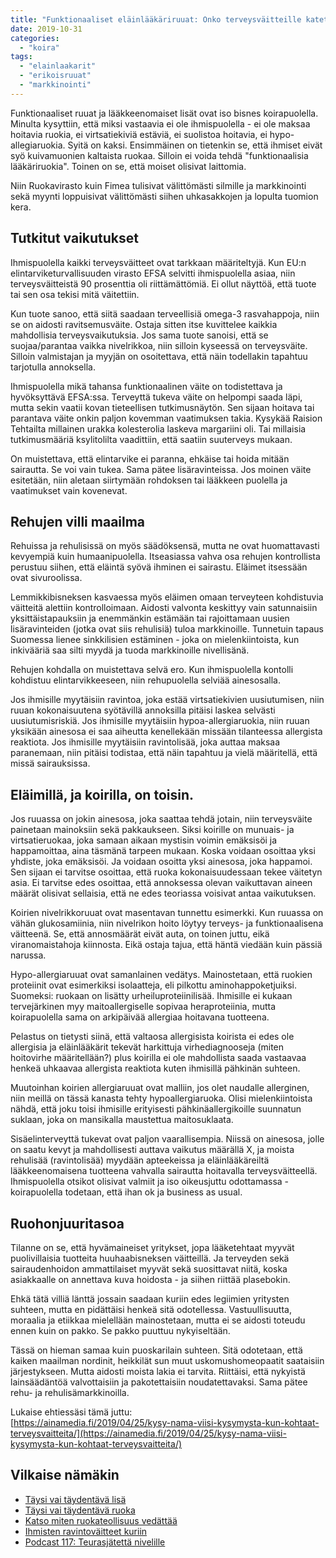 ```yaml
---
title: "Funktionaaliset eläinlääkäriruuat: Onko terveysväitteille katetta?"
date: 2019-10-31
categories: 
  - "koira"
tags: 
  - "elainlaakarit"
  - "erikoisruuat"
  - "markkinointi"
---
```


Funktionaaliset ruuat ja lääkkeenomaiset lisät ovat iso bisnes koirapuolella. Minulta kysyttiin, että miksi vastaavia ei ole ihmispuolella - ei ole maksaa hoitavia ruokia, ei virtsatiekiviä estäviä, ei suolistoa hoitavia, ei hypo-allegiaruokia. Syitä on kaksi. Ensimmäinen on tietenkin se, että ihmiset eivät syö kuivamuonien kaltaista ruokaa. Silloin ei voida tehdä "funktionaalisia lääkäriruokia". Toinen on se, että moiset olisivat laittomia.

<!--more-->

Niin Ruokavirasto kuin Fimea tulisivat välittömästi silmille ja markkinointi sekä myynti loppuisivat välittömästi siihen uhkasakkojen ja lopulta tuomion kera.

## Tutkitut vaikutukset

Ihmispuolella kaikki terveysväitteet ovat tarkkaan määriteltyjä. Kun EU:n elintarviketurvallisuuden virasto EFSA selvitti ihmispuolella asiaa, niin terveysväitteistä 90 prosenttia oli riittämättömiä. Ei ollut näyttöä, että tuote tai sen osa tekisi mitä väitettiin.

Kun tuote sanoo, että siitä saadaan terveellisiä omega-3 rasvahappoja, niin se on aidosti ravitsemusväite. Ostaja sitten itse kuvittelee kaikkia mahdollisia terveysvaikutuksia. Jos sama tuote sanoisi, että se suojaa/parantaa vaikka nivelrikkoa, niin silloin kyseessä on terveysväite. Silloin valmistajan ja myyjän on osoitettava, että näin todellakin tapahtuu tarjotulla annoksella.

Ihmispuolella mikä tahansa funktionaalinen väite on todistettava ja hyvöksyttävä EFSA:ssa. Terveyttä tukeva väite on helpompi saada läpi, mutta sekin vaatii kovan tieteellisen tutkimusnäytön. Sen sijaan hoitava tai parantava väite onkin paljon kovemman vaatimuksen takia. Kysykää Raision Tehtailta millainen urakka kolesterolia laskeva margariini oli. Tai millaisia tutkimusmääriä ksylitolilta vaadittiin, että saatiin suuterveys mukaan.

On muistettava, että elintarvike ei paranna, ehkäise tai hoida mitään sairautta. Se voi vain tukea. Sama pätee lisäravinteissa. Jos moinen väite esitetään, niin aletaan siirtymään rohdoksen tai lääkkeen puolella ja vaatimukset vain kovenevat.

## Rehujen villi maailma

Rehuissa ja rehulisissä on myös säädöksensä, mutta ne ovat huomattavasti kevyempiä kuin humaanipuolella. Itseasiassa vahva osa rehujen kontrollista perustuu siihen, että eläintä syövä ihminen ei sairastu. Eläimet itsessään ovat sivuroolissa.

Lemmikkibisneksen kasvaessa myös eläimen omaan terveyteen kohdistuvia väitteitä alettiin kontrolloimaan. Aidosti valvonta keskittyy vain satunnaisiin yksittäistapauksiin ja enemmänkin estämään tai rajoittamaan uusien lisäravinteiden (jotka ovat siis rehulisiä) tuloa markkinoille. Tunnetuin tapaus Suomessa lienee sinkkilisien estäminen - joka on mielenkiintoista, kun inkivääriä saa silti myydä ja tuoda markkinoille nivellisänä.

Rehujen kohdalla on muistettava selvä ero. Kun ihmispuolella kontolli kohdistuu elintarvikkeeseen, niin rehupuolella selviää ainesosalla.

Jos ihmisille myytäisiin ravintoa, joka estää virtsatiekivien uusiutumisen, niin ruuan kokonaisuutena syötävillä annoksilla pitäisi laskea selvästi uusiutumisriskiä. Jos ihmisille myytäisiin hypoa-allergiaruokia, niin ruuan yksikään ainesosa ei saa aiheutta kenellekään missään tilanteessa allergista reaktiota. Jos ihmisille myytäisiin ravintolisää, joka auttaa maksaa paranemaan, niin pitäisi todistaa, että näin tapahtuu ja vielä määritellä, että missä sairauksissa.

## Eläimillä, ja koirilla, on toisin.

Jos ruuassa on jokin ainesosa, joka saattaa tehdä jotain, niin terveysväite painetaan mainoksiin sekä pakkaukseen. Siksi koirille on munuais- ja virtsatieruokaa, joka samaan aikaan mystisin voimin emäksisöi ja happamoittaa, aina täsmänä tarpeen mukaan. Koska voidaan osoittaa yksi yhdiste, joka emäksisöi. Ja voidaan osoitta yksi ainesosa, joka happamoi. Sen sijaan ei tarvitse osoittaa, että ruoka kokonaisuudessaan tekee väitetyn asia. Ei tarvitse edes osoittaa, että annoksessa olevan vaikuttavan aineen määrät olisivat sellaisia, että ne edes teoriassa voisivat antaa vaikutuksen.

Koirien nivelrikkoruuat ovat masentavan tunnettu esimerkki. Kun ruuassa on vähän glukosamiinia, niin nivelrikon hoito löytyy terveys- ja funktionaalisena väitteenä. Se, että annosmäärät eivät auta, on toinen juttu, eikä viranomaistahoja kiinnosta. Eikä ostaja tajua, että häntä viedään kuin pässiä narussa.

Hypo-allergiaruuat ovat samanlainen vedätys. Mainostetaan, että ruokien proteiinit ovat esimerkiksi isolaatteja, eli pilkottu aminohappoketjuiksi. Suomeksi: ruokaan on lisätty urheiluproteiinilisää. Ihmisille ei kukaan tervejärkinen myy maitoallergiselle sopivaa heraproteiinia, mutta koirapuolella sama on arkipäivää allergiaa hoitavana tuotteena.

Pelastus on tietysti siinä, että valtaosa allergisista koirista ei edes ole allergisia ja eläinlääkärit tekevät harkittuja virhediagnooseja (miten hoitovirhe määritellään?) plus koirilla ei ole mahdollista saada vastaavaa henkeä uhkaavaa allergista reaktiota kuten ihmisillä pähkinän suhteen.

Muutoinhan koirien allergiaruuat ovat malliin, jos olet naudalle allerginen, niin meillä on tässä kanasta tehty hypoallergiaruoka. Olisi mielenkiintoista nähdä, että joku toisi ihmisille erityisesti pähkinäallergikoille suunnatun suklaan, joka on mansikalla maustettua maitosuklaata.

Sisäelinterveyttä tukevat ovat paljon vaarallisempia. Niissä on ainesosa, jolle on saatu kevyt ja mahdollisesti auttava vaikutus määrällä X, ja moista rehulisää (ravintolisää) myydään apteekeissa ja eläinlääkäreiltä lääkkeenomaisena tuotteena vahvalla sairautta hoitavalla terveysväitteellä. Ihmispuolella otsikot olisivat valmiit ja iso oikeusjuttu odottamassa - koirapuolella todetaan, että ihan ok ja business as usual.

## Ruohonjuuritasoa

Tilanne on se, että hyvämaineiset yritykset, jopa lääketehtaat myyvät puolivillaisia tuotteita huuhaabisneksen väitteillä. Ja terveyden sekä sairaudenhoidon ammattilaiset myyvät sekä suosittavat niitä, koska asiakkaalle on annettava kuva hoidosta - ja siihen riittää plasebokin.

Ehkä tätä villiä länttä jossain saadaan kuriin edes legiimien yritysten suhteen, mutta en pidättäisi henkeä sitä odotellessa. Vastuullisuutta, moraalia ja etiikkaa mielellään mainostetaan, mutta ei se aidosti toteudu ennen kuin on pakko. Se pakko puuttuu nykyiseltään.

Tässä on hieman samaa kuin puoskarilain suhteen. Sitä odotetaan, että kaiken maailman nordinit, heikkilät sun muut uskomushomeopaatit saataisiin järjestykseen. Mutta aidosti moista lakia ei tarvita. Riittäisi, että nykyistä lainsäädäntöä valvottaisiin ja pakotettaisiin noudatettavaksi. Sama pätee rehu- ja rehulisämarkkinoilla.

Lukaise ehtiessäsi tämä juttu:  
[https://ainamedia.fi/2019/04/25/kysy-nama-viisi-kysymysta-kun-kohtaat-terveysvaitteita/](https://ainamedia.fi/2019/04/25/kysy-nama-viisi-kysymysta-kun-kohtaat-terveysvaitteita/)

## Vilkaise nämäkin

- [Täysi vai täydentävä lisä](https://www.katiska.eu/ruokinta/lisaravinteet/taysi-vai-taydentava-lisa/)
- [Täysi vai täydentävä ruoka](https://www.katiska.eu/ruokinta/ruokintatyylit/taysi-vai-taydentava-ruoka/)
- [Katso miten ruokateollisuus vedättää](https://www.katiska.eu/tieto/merkit/katso-miten-ruokateollisuus-vedattaa/)
- [Ihmisten ravintoväitteet kuriin](https://www.katiska.eu/ruokinta/yleista/ihmisten-ravintovaitteet-kuriin/)
- [Podcast 117: Teurasjätettä nivelille](https://www.katiska.eu/terveys/itsehoito/117-teurasjatetta-nivelille/)
